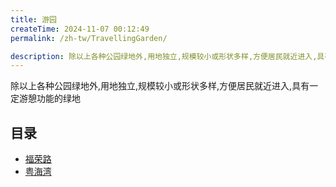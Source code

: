 ```yaml
---
title: 游园
createTime: 2024-11-07 00:12:49
permalink: /zh-tw/TravellingGarden/

description: 除以上各种公园绿地外,用地独立,规模较小或形状多样,方便居民就近进入,具有一定游憩功能的绿地
---
```


除以上各种公园绿地外,用地独立,规模较小或形状多样,方便居民就近进入,具有一定游憩功能的绿地

## 目录
- [福荣路](./furonglu.md)
- [粤海湾](./yuehaiwan.md)

